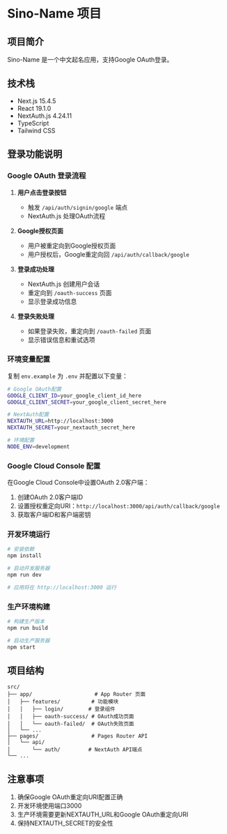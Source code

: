 # Sino-Name 项目

## 项目简介
Sino-Name 是一个中文起名应用，支持Google OAuth登录。

## 技术栈
- Next.js 15.4.5
- React 19.1.0
- NextAuth.js 4.24.11
- TypeScript
- Tailwind CSS

## 登录功能说明

### Google OAuth 登录流程

1. **用户点击登录按钮**
   - 触发 `/api/auth/signin/google` 端点
   - NextAuth.js 处理OAuth流程

2. **Google授权页面**
   - 用户被重定向到Google授权页面
   - 用户授权后，Google重定向回 `/api/auth/callback/google`

3. **登录成功处理**
   - NextAuth.js 创建用户会话
   - 重定向到 `/oauth-success` 页面
   - 显示登录成功信息

4. **登录失败处理**
   - 如果登录失败，重定向到 `/oauth-failed` 页面
   - 显示错误信息和重试选项

### 环境变量配置

复制 `env.example` 为 `.env` 并配置以下变量：

```bash
# Google OAuth配置
GOOGLE_CLIENT_ID=your_google_client_id_here
GOOGLE_CLIENT_SECRET=your_google_client_secret_here

# NextAuth配置
NEXTAUTH_URL=http://localhost:3000
NEXTAUTH_SECRET=your_nextauth_secret_here

# 环境配置
NODE_ENV=development
```

### Google Cloud Console 配置

在Google Cloud Console中设置OAuth 2.0客户端：

1. 创建OAuth 2.0客户端ID
2. 设置授权重定向URI：`http://localhost:3000/api/auth/callback/google`
3. 获取客户端ID和客户端密钥

### 开发环境运行

```bash
# 安装依赖
npm install

# 启动开发服务器
npm run dev

# 应用将在 http://localhost:3000 运行
```

### 生产环境构建

```bash
# 构建生产版本
npm run build

# 启动生产服务器
npm start
```

## 项目结构

```
src/
├── app/                    # App Router 页面
│   ├── features/          # 功能模块
│   │   ├── login/        # 登录组件
│   │   ├── oauth-success/ # OAuth成功页面
│   │   └── oauth-failed/  # OAuth失败页面
│   └── ...
├── pages/                 # Pages Router API
│   └── api/
│       └── auth/         # NextAuth API端点
└── ...
```

## 注意事项

1. 确保Google OAuth重定向URI配置正确
2. 开发环境使用端口3000
3. 生产环境需要更新NEXTAUTH_URL和Google OAuth重定向URI
4. 保持NEXTAUTH_SECRET的安全性
